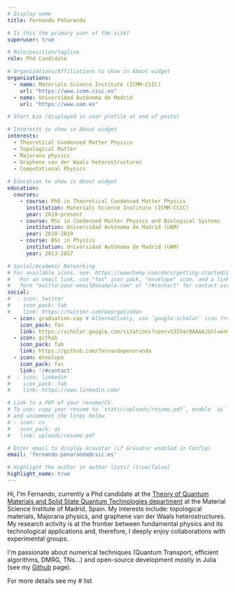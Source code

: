 ```yaml
---
# Display name
title: Fernando Peñaranda

# Is this the primary user of the site?
superuser: true

# Role/position/tagline
role: Phd Candidate

# Organizations/Affiliations to show in About widget
organizations:
  - name: Materials Science Institute (ICMM-CSIC)
    url: "https://www.icmm.csic.es"
  - name: Universidad Autónoma de Madrid
    url: "https://www.uam.es"

# Short bio (displayed in user profile at end of posts)

# Interests to show in About widget
interests:
  - Theoretical Condensed Matter Physics
  - Topological Matter	
  - Majorana physics
  - Graphene van der Waals heterostructures
  - Computational Physics
  
# Education to show in About widget
education:
  courses:
    - course: PhD in Theoretical Condensed Matter Physics
      institution: Materials Science Institute (ICMM-CSIC)
      year: 2019-present
    - course: MSc in Condensed Matter Physics and Biological Systems
      institution: Universidad Autónoma de Madrid (UAM)
      year: 2018-2019
    - course: BSc in Physics
      institution: Universidad Autónoma de Madrid (UAM)
      year: 2013-2017

# Social/Academic Networking
# For available icons, see: https://wowchemy.com/docs/getting-started/page-builder/#icons
#   For an email link, use "fas" icon pack, "envelope" icon, and a link in the
#   form "mailto:your-email@example.com" or "/#contact" for contact widget.
social:
#  - icon: twitter
#    icon_pack: fab
#    link: https://twitter.com/GeorgeCushen
  - icon: graduation-cap # Alternatively, use `google-scholar` icon from `ai` icon pack
    icon_pack: fas
    link: https://scholar.google.com/citations?user=S3I9ac8AAAAJ&hl=en&oi=sra
  - icon: github
    icon_pack: fab
    link: https://github.com/fernandopenaranda
  - icon: envelope
    icon_pack: fas
    link: '/#contact'
#  - icon: linkedin
#    icon_pack: fab
#    link: https://www.linkedin.com/

# Link to a PDF of your resume/CV.
# To use: copy your resume to `static/uploads/resume.pdf`, enable `ai` icons in `params.toml`,
# and uncomment the lines below.
# - icon: cv
#   icon_pack: ai
#   link: uploads/resume.pdf

# Enter email to display Gravatar (if Gravatar enabled in Config)
email: 'fernando.penaranda@csic.es'

# Highlight the author in author lists? (true/false)
highlight_name: true
---
```


Hi, I'm Fernando, currently a Phd candidate at the [Theory of Quantum Materials and Solid State Quantum Technologies department](https://wp.icmm.csic.es/tqe/people/fernando-penaranda/) at the Material Science Institute of Madrid, Spain. My interests include: topological materials, Majorana physics, and graphene van der Waals heterostructures. My research activity is at the frontier between fundamental physics and its technological applications and, therefore, I deeply enjoy collaborations with experimental groups.

I'm passionate about numerical techniques (Quantum Transport, efficient algorithms, DMRG, TNs...) and open-source development mostly in Julia (see my [Github](https://www.github.com/fernandopenaranda) page).

For more details see my #<Experience> list

<!-- {{< icon name="download" pack="fas" >}} Download my {{< staticref "uploads/cv.pdf" "newtab" >}}resumé{{< /staticref >}}. -->

